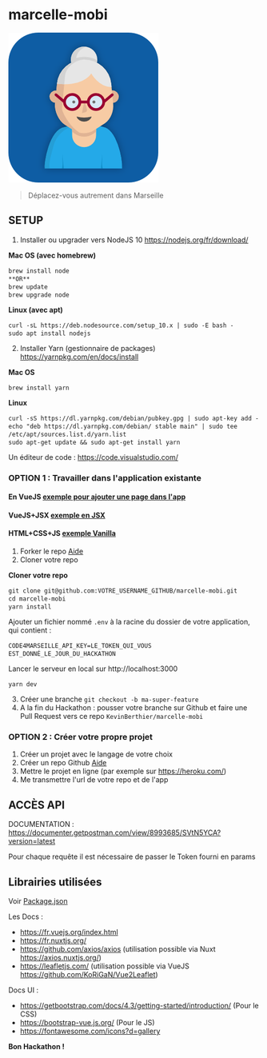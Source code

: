 # marcelle-mobi
![marcelle-mobi](static/icon.png)
> Déplacez-vous autrement dans Marseille

## SETUP

1. Installer ou upgrader vers NodeJS 10 https://nodejs.org/fr/download/

**Mac OS (avec homebrew)**
```
brew install node
**OR**
brew update
brew upgrade node
```

**Linux (avec apt)**
```
curl -sL https://deb.nodesource.com/setup_10.x | sudo -E bash -
sudo apt install nodejs
```

2. Installer Yarn (gestionnaire de packages) https://yarnpkg.com/en/docs/install

**Mac OS**
```
brew install yarn
```

**Linux**
```
curl -sS https://dl.yarnpkg.com/debian/pubkey.gpg | sudo apt-key add -
echo "deb https://dl.yarnpkg.com/debian/ stable main" | sudo tee /etc/apt/sources.list.d/yarn.list
sudo apt-get update && sudo apt-get install yarn
```

Un éditeur de code : https://code.visualstudio.com/

### OPTION 1 : Travailler dans l'application existante

#### En VueJS [exemple pour ajouter une page dans l'app](exemples/page.vue)
#### VueJS+JSX [exemple en JSX](exemples/jsx.vue)
#### HTML+CSS+JS [exemple Vanilla](exemples/vanilla.vue)


1. Forker le repo [Aide](https://help.github.com/en/articles/fork-a-repo)
2. Cloner votre repo

**Cloner votre repo**
```
git clone git@github.com:VOTRE_USERNAME_GITHUB/marcelle-mobi.git
cd marcelle-mobi
yarn install
```
Ajouter un fichier nommé `.env` à la racine du dossier de votre application, qui contient :
```
CODE4MARSEILLE_API_KEY=LE_TOKEN_QUI_VOUS EST_DONNÉ_LE_JOUR_DU_HACKATHON
```

Lancer le serveur en local sur http://localhost:3000
```
yarn dev
```

3. Créer une branche `git checkout -b ma-super-feature`
4. A la fin du Hackathon : pousser votre branche sur Github et faire une Pull Request vers ce repo `KevinBerthier/marcelle-mobi`

### OPTION 2 : Créer votre propre projet

1. Créer un projet avec le langage de votre choix
2. Créer un repo Github [Aide](https://www.christopheducamp.com/2013/12/16/creer-un-repo-github/)
3. Mettre le projet en ligne (par exemple sur https://heroku.com/)
3. Me transmettre l'url de votre repo et de l'app


## ACCÈS API

DOCUMENTATION : https://documenter.getpostman.com/view/8993685/SVtN5YCA?version=latest

Pour chaque requête il est nécessaire de passer le Token fourni en params

## Librairies utilisées
Voir [Package.json](package.json)

Les Docs :

- https://fr.vuejs.org/index.html
- https://fr.nuxtjs.org/
- https://github.com/axios/axios (utilisation possible via Nuxt https://axios.nuxtjs.org/)
- https://leafletjs.com/ (utilisation possible via VueJS https://github.com/KoRiGaN/Vue2Leaflet)

Docs UI :

- https://getbootstrap.com/docs/4.3/getting-started/introduction/ (Pour le CSS)
- https://bootstrap-vue.js.org/ (Pour le JS)
- https://fontawesome.com/icons?d=gallery

**Bon Hackathon !**
